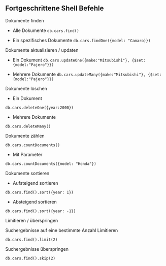 ## Fortgeschrittene Shell Befehle

Dokumente finden

- Alle Dokumente
`db.cars.find()`

- Ein spezifisches Dokumente
`db.cars.findOne({model: "Camaro)})`

Dokumente aktualisieren / updaten

- Ein Dokument
`db.cars.updateOne({make:"Mitsubishi"}, {$set:{model:"Pajero"}})`

- Mehrere Dokumente
`db.cars.updateMany({make:"Mitsubishi"}, {$set:{model:"Pajero"}})`

Dokumente löschen

- Ein Dokument

`db.cars.deleteOne({year:2000})`

- Mehrere Dokumente

`db.cars.deleteMany()`

Dokumente zählen

`db.cars.countDocuments()`

- Mit Parameter

`db.cars.countDocuments({model: "Honda"})`

Dokumente sortieren

- Aufsteigend sortieren

`db.cars.find().sort({year: 1})`

- Absteigend sortieren

`db.cars.find().sort({year: -1})`

Limitieren / überspringen

Suchergebnisse auf eine bestimmte Anzahl Limitieren

`db.cars.find().limit(2)`

Suchergebnisse überspringen

`db.cars.find().skip(2)`